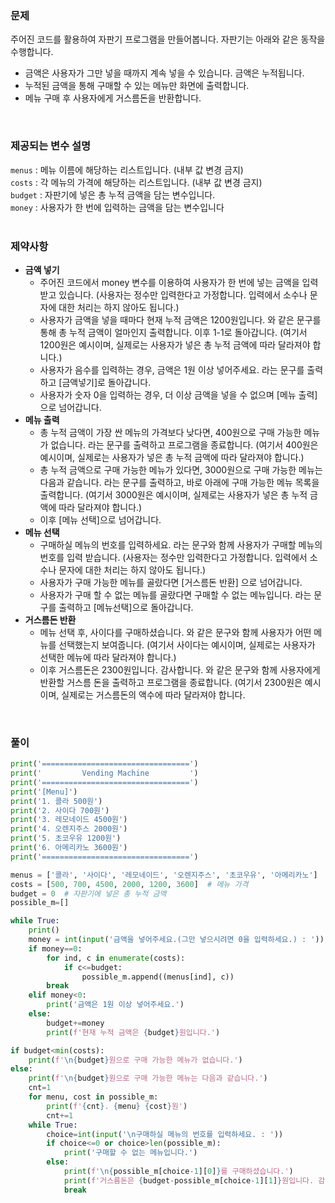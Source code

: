 ### 문제

주어진 코드를 활용하여 자판기 프로그램을 만들어봅니다. 자판기는 아래와 같은 동작을 수행합니다.

- 금액은 사용자가 그만 넣을 때까지 계속 넣을 수 있습니다. 금액은 누적됩니다.
- 누적된 금액을 통해 구매할 수 있는 메뉴만 화면에 출력합니다.
- 메뉴 구매 후 사용자에게 거스름돈을 반환합니다.

</br>

### 제공되는 변수 설명

`menus` : 메뉴 이름에 해당하는 리스트입니다. (내부 값 변경 금지)</br>
`costs` : 각 메뉴의 가격에 해당하는 리스트입니다. (내부 값 변경 금지)</br>
`budget` : 자판기에 넣은 총 누적 금액을 담는 변수입니다.</br>
`money` : 사용자가 한 번에 입력하는 금액을 담는 변수입니다</br>
</br>

### 제약사항

- **금액 넣기**
    - 주어진 코드에서 money 변수를 이용하여 사용자가 한 번에 넣는 금액을 입력받고 있습니다.
    (사용자는 정수만 입력한다고 가정합니다. 입력에서 소수나 문자에 대한 처리는 하지 않아도 됩니다.)
    - 사용자가 금액을 넣을 때마다 현재 누적 금액은 1200원입니다. 와 같은 문구를 통해 총 누적
    금액이 얼마인지 출력합니다. 이후 1-1로 돌아갑니다. (여기서 1200원은 예시이며, 실제로는 사용자가 넣은 총 누적 금액에 따라 달라져야 합니다.)
    - 사용자가 음수를 입력하는 경우, 금액은 1원 이상 넣어주세요. 라는 문구를 출력하고 [금액넣기]로 돌아갑니다.
    - 사용자가 숫자 0을 입력하는 경우, 더 이상 금액을 넣을 수 없으며 [메뉴 출력] 으로 넘어갑니다.
- **메뉴 출력**
    - 총 누적 금액이 가장 싼 메뉴의 가격보다 낮다면, 400원으로 구매 가능한 메뉴가 없습니다. 라는 문구를 출력하고 프로그램을 종료합니다. (여기서 400원은 예시이며, 실제로는 사용자가 넣은 총 누적 금액에 따라 달라져야 합니다.)
    - 총 누적 금액으로 구매 가능한 메뉴가 있다면, 3000원으로 구매 가능한 메뉴는 다음과 같습니다. 라는 문구를 출력하고, 바로 아래에 구매 가능한 메뉴 목록을 출력합니다. (여기서 3000원은 예시이며, 실제로는 사용자가 넣은 총 누적 금액에 따라 달라져야 합니다.)
    - 이후 [메뉴 선택]으로 넘어갑니다.
- **메뉴 선택**
    - 구매하실 메뉴의 번호를 입력하세요. 라는 문구와 함께 사용자가 구매할 메뉴의 번호를 입력
    받습니다. (사용자는 정수만 입력한다고 가정합니다. 입력에서 소수나 문자에 대한 처리는 하지 않아도 됩니다.)
    - 사용자가 구매 가능한 메뉴를 골랐다면 [거스름돈 반환] 으로 넘어갑니다.
    - 사용자가 구매 할 수 없는 메뉴를 골랐다면 구매할 수 없는 메뉴입니다. 라는 문구를 출력하고 [메뉴선택]으로 돌아갑니다.
- **거스름돈 반환**
    - 메뉴 선택 후, 사이다를 구매하셨습니다. 와 같은 문구와 함께 사용자가 어떤 메뉴를 선택했는지 보여줍니다. (여기서 사이다는 예시이며, 실제로는 사용자가 선택한 메뉴에 따라 달라져야 합니다.)
    - 이후 거스름돈은 2300원입니다. 감사합니다. 와 같은 문구와 함께 사용자에게 반환할 거스름
    돈을 출력하고 프로그램을 종료합니다. (여기서 2300원은 예시이며, 실제로는 거스름돈의 액수에 따라 달라져야 합니다.

</br>

### 풀이

```python
print('=================================')
print('         Vending Machine         ')
print('=================================')
print('[Menu]')
print('1. 콜라 500원')
print('2. 사이다 700원')
print('3. 레모네이드 4500원')
print('4. 오렌지주스 2000원')
print('5. 초코우유 1200원')
print('6. 아메리카노 3600원')
print('=================================')

menus = ['콜라', '사이다', '레모네이드', '오렌지주스', '초코우유', '아메리카노']  # 메뉴 이름
costs = [500, 700, 4500, 2000, 1200, 3600]  # 메뉴 가격
budget = 0  # 자판기에 넣은 총 누적 금액
possible_m=[]

while True:
    print()
    money = int(input('금액을 넣어주세요.(그만 넣으시려면 0을 입력하세요.) : '))
    if money==0:
        for ind, c in enumerate(costs):
            if c<=budget:
                possible_m.append((menus[ind], c))
        break
    elif money<0:
        print('금액은 1원 이상 넣어주세요.')
    else:
        budget+=money
        print(f'현재 누적 금액은 {budget}원입니다.')

if budget<min(costs):
    print(f'\n{budget}원으로 구매 가능한 메뉴가 없습니다.')
else:
    print(f'\n{budget}원으로 구매 가능한 메뉴는 다음과 같습니다.')
    cnt=1
    for menu, cost in possible_m:
        print(f'{cnt}. {menu} {cost}원')
        cnt+=1
    while True:
        choice=int(input('\n구매하실 메뉴의 번호를 입력하세요. : '))
        if choice<=0 or choice>len(possible_m):
            print('구매할 수 없는 메뉴입니다.')
        else:
            print(f'\n{possible_m[choice-1][0]}를 구매하셨습니다.')
            print(f'거스름돈은 {budget-possible_m[choice-1][1]}원입니다. 감사합니다.')
            break
```